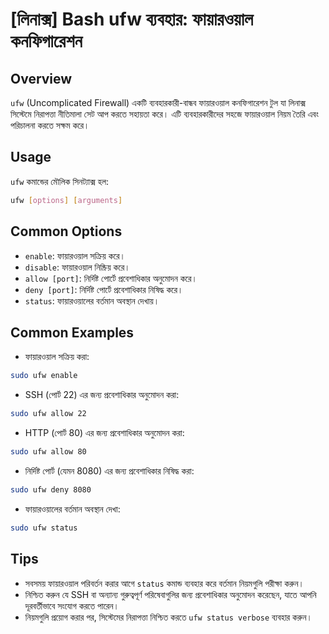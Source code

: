 # [লিনাক্স] Bash ufw ব্যবহার: ফায়ারওয়াল কনফিগারেশন

## Overview
`ufw` (Uncomplicated Firewall) একটি ব্যবহারকারী-বান্ধব ফায়ারওয়াল কনফিগারেশন টুল যা লিনাক্স সিস্টেমে নিরাপত্তা নীতিমালা সেট আপ করতে সহায়তা করে। এটি ব্যবহারকারীদের সহজে ফায়ারওয়াল নিয়ম তৈরি এবং পরিচালনা করতে সক্ষম করে।

## Usage
`ufw` কমান্ডের মৌলিক সিনট্যাক্স হল:

```bash
ufw [options] [arguments]
```

## Common Options
- `enable`: ফায়ারওয়াল সক্রিয় করে।
- `disable`: ফায়ারওয়াল নিষ্ক্রিয় করে।
- `allow [port]`: নির্দিষ্ট পোর্টে প্রবেশাধিকার অনুমোদন করে।
- `deny [port]`: নির্দিষ্ট পোর্টে প্রবেশাধিকার নিষিদ্ধ করে।
- `status`: ফায়ারওয়ালের বর্তমান অবস্থান দেখায়।

## Common Examples
- ফায়ারওয়াল সক্রিয় করা:

```bash
sudo ufw enable
```

- SSH (পোর্ট 22) এর জন্য প্রবেশাধিকার অনুমোদন করা:

```bash
sudo ufw allow 22
```

- HTTP (পোর্ট 80) এর জন্য প্রবেশাধিকার অনুমোদন করা:

```bash
sudo ufw allow 80
```

- নির্দিষ্ট পোর্ট (যেমন 8080) এর জন্য প্রবেশাধিকার নিষিদ্ধ করা:

```bash
sudo ufw deny 8080
```

- ফায়ারওয়ালের বর্তমান অবস্থান দেখা:

```bash
sudo ufw status
```

## Tips
- সবসময় ফায়ারওয়াল পরিবর্তন করার আগে `status` কমান্ড ব্যবহার করে বর্তমান নিয়মগুলি পরীক্ষা করুন।
- নিশ্চিত করুন যে SSH বা অন্যান্য গুরুত্বপূর্ণ পরিষেবাগুলির জন্য প্রবেশাধিকার অনুমোদন করেছেন, যাতে আপনি দূরবর্তীভাবে সংযোগ করতে পারেন।
- নিয়মগুলি প্রয়োগ করার পর, সিস্টেমের নিরাপত্তা নিশ্চিত করতে `ufw status verbose` ব্যবহার করুন।